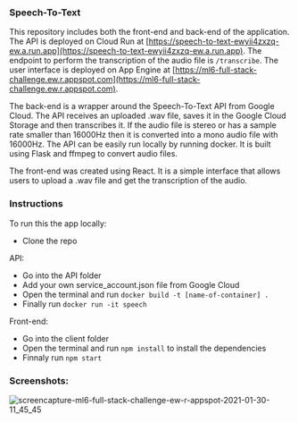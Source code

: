 ### Speech-To-Text

This repository includes both the front-end and back-end of the application. 
The API is deployed on Cloud Run at [https://speech-to-text-ewyii4zxzq-ew.a.run.app](https://speech-to-text-ewyii4zxzq-ew.a.run.app). The endpoint to perform the transcription of the audio file is `/transcribe`.
The user interface is deployed on App Engine at [https://ml6-full-stack-challenge.ew.r.appspot.com](https://ml6-full-stack-challenge.ew.r.appspot.com).


The back-end is a wrapper around the Speech-To-Text API from Google Cloud. The API receives an uploaded .wav file, saves it in the Google Cloud Storage and then transcribes it. If the audio file is stereo or has a sample rate smaller than 16000Hz then it is converted into a mono audio file with 16000Hz. The API can be easily run locally by running docker. It is built using Flask and ffmpeg to convert audio files.

The front-end was created using React. It is a simple interface that allows users to upload a .wav file and get the transcription of the audio.

### Instructions
To run this the app locally:
  - Clone the repo

API:
  - Go into the API folder
  - Add your own service_account.json file from Google Cloud
  - Open the terminal and run `docker build -t [name-of-container] .`
  - Finally run `docker run -it speech`
 
Front-end:
  - Go into the client folder
  - Open the terminal and run `npm install` to install the dependencies
  - Finnaly run `npm start`

### Screenshots:

![screencapture-ml6-full-stack-challenge-ew-r-appspot-2021-01-30-11_45_45](https://user-images.githubusercontent.com/58770446/106354271-c44d3780-62f0-11eb-811f-3a6f5468bea6.png)